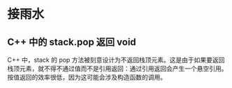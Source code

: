 # 接雨水

## C++ 中的 stack.pop 返回 void

C++ 中，stack 的 pop 方法被刻意设计为不返回栈顶元素。这是由于如果要返回栈顶元素，就不得不通过值而不是引用返回：通过引用返回会产生一个悬空引用。按值返回的效率很低，因为这可能会涉及构造函数的调用。